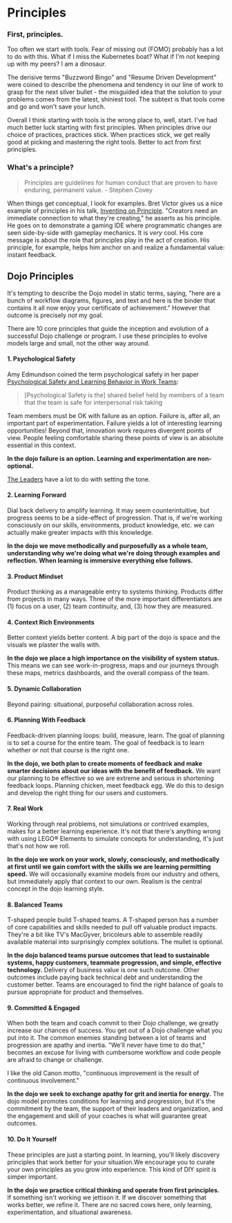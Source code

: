 # Principles

### First, principles.

Too often we start with tools. Fear of missing out (FOMO) probably has a lot to do with this. What if I miss the Kubernetes boat? What if I'm not keeping up with my peers? I am a dinosaur.

The derisive terms "Buzzword Bingo" and "Resume Driven Development" were coined to describe the phenomena and tendency in our line of work to grasp for the next silver bullet - the misguided idea that the solution to your problems comes from the latest, shiniest tool. The subtext is that tools come and go and won't save your lunch.

Overall I think starting with tools is the wrong place to, well, start. I've had much better luck starting with first principles. When principles drive our choice of practices, practices stick. When practices stick, we get really good at picking and mastering the right tools. Better to act from first principles. 

### What's a principle?

> Principles are guidelines for human conduct that are proven to have enduring, permanent value. - Stephen Covey

When things get conceptual, I look for examples. Bret Victor gives us a nice example of principles in his talk, [Inventing on Principle](https://www.notion.so/d959a994-4c12-46a9-8cb6-ab6affef11cf). "Creators need an immediate connection to what they're creating," he asserts as his principle. He goes on to demonstrate a gaming IDE where programmatic changes are seen side-by-side with gameplay mechanics. It is *very* cool. His core message is about the role that principles play in the act of creation. His principle, for example, helps him anchor on and realize a fundamental value: instant feedback.

## Dojo Principles

It's tempting to describe the Dojo model in static terms, saying, "here are a bunch of workflow diagrams, figures, and text and here is the binder that contains it all now enjoy your certificate of achievement." However that outcome is precisely *not* my goal. 

There are 10 core principles that guide the inception and evolution of a successful Dojo challenge or program. I use these principles to evolve models large and small, not the other way around. 

#### 1. Psychological Safety

Amy Edmundson coined the term psychological safety in her paper [Psychological Safety and Learning Behavior in Work Teams](https://www.notion.so/3748ed50-c6a2-4478-92c0-1dea2f94ab7b): 

> [Psychological Safety is the] shared belief held by members of a team that the team is safe for interpersonal risk taking

Team members must be OK with failure as an option. Failure is, after all, an important part of experimentation. Failure yields a lot of interesting learning opportunities! Beyond that, innovation work requires divergent points of view. People feeling comfortable sharing these points of view is an absolute essential in this context.

**In the dojo failure is an option. Learning and experimentation are non-optional.**

[The Leaders](https://www.notion.so/7ea19149-27be-4828-a49a-535bb671a03d) have a lot to do with setting the tone.

#### 2. Learning Forward

Dial back delivery to amplify learning. It may seem counterintuitive, but progress seems to be a side-effect of progression. That is, if we're working consciously on our skills, environments, product knowledge, etc. we can actually make greater impacts with this knowledge.

**In the dojo we move methodically and purposefully as a whole team, understanding why we're doing what we're doing through examples and reflection. When learning is immersive everything else follows.**

#### 3. Product Mindset

Product thinking as a manageable entry to systems thinking. Products differ from projects in many ways. Three of the more important differentiators are (1) focus on a user, (2) team continuity, and, (3) how they are measured.

#### 4. Context Rich Environments

Better context yields better content. A big part of the dojo is space and the visuals we plaster the walls with.

**In the dojo we place a high importance on the visibility of system status.** This means we can see work-in-progress, maps and our journeys through these maps, metrics dashboards, and the overall compass of the team.

#### 5. Dynamic Collaboration

Beyond pairing: situational, purposeful collaboration across roles.

#### 6. Planning With Feedback

Feedback-driven planning loops: build, measure, learn. The goal of planning is to set a course for the entire team. The goal of feedback is to learn whether or not that course is the right one.

**In the dojo, we both plan to create moments of feedback and make smarter decisions about our ideas with the benefit of feedback.** We want our planning to be effective so we are extreme and serious in shortening feedback loops. Planning chicken, meet feedback egg. We do this to design and develop the right thing for our users and customers.

#### 7. Real Work 

Working through real problems, not simulations or contrived examples, makes for a better learning experience. It's not that there's anything wrong with using LEGO® Elements to simulate concepts for understanding, it's just that's not how we roll.

**In the dojo we work on your work, slowly, consciously, and methodically at first until we gain comfort with the skills we are learning permitting speed.** We will occasionally examine models from our industry and others, but immediately apply that context to our own. Realism is the central concept in the dojo learning style.

#### 8. Balanced Teams

T-shaped people build T-shaped teams. A T-shaped person has a number of core capabilities and skills needed to pull off valuable product impacts. They're a bit like TV's MacGyver, bricoleurs able to assemble readily available material into surprisingly complex solutions. The mullet is optional.

**In the dojo balanced teams pursue outcomes that lead to sustainable systems, happy customers, teammate progression, and simple, effective technology.** Delivery of business value is one such outcome. Other outcomes include paying back technical debt and understanding the customer better. Teams are encouraged to find the right balance of goals to pursue appropriate for product and themselves.

#### 9. Committed & Engaged

When both the team and coach commit to their Dojo challenge, we greatly increase our chances of success. You get out of a Dojo challenge what you put into it. The common enemies standing between a lot of teams and progression are apathy and inertia. "We'll never have time to do that," becomes an excuse for living with cumbersome workflow and code people are afraid to change or challenge. 

I like the old Canon motto, "continuous improvement is the result of continuous involvement."

**In the dojo we seek to exchange apathy for grit and inertia for energy.** The dojo model promotes conditions for learning and progression, but it's the commitment by the team, the support of their leaders and organization, and the engagement and skill of your coaches is what will guarantee great outcomes.

#### 10. Do It Yourself

These principles are just a starting point. In learning, you'll likely discovery principles that work better for your situation.We encourage you to curate your own principles as you grow into experience. This kind of DIY spirit is simper important.

**In the dojo we practice critical thinking and operate from first principles.** If something isn't working we jettison it. If we discover something that works better, we refine it. There are no sacred cows here, only learning, experimentation, and situational awareness.